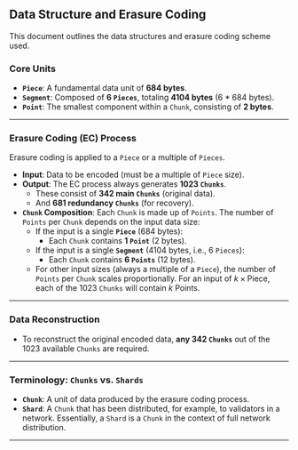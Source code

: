 ## Data Structure and Erasure Coding

This document outlines the data structures and erasure coding scheme used.

### Core Units

* **`Piece`**: A fundamental data unit of **684 bytes**.
* **`Segment`**: Composed of **6 `Pieces`**, totaling **4104 bytes** (6 * 684 bytes).
* **`Point`**: The smallest component within a `Chunk`, consisting of **2 bytes**.

---

### Erasure Coding (EC) Process

Erasure coding is applied to a `Piece` or a multiple of `Pieces`.

* **Input**: Data to be encoded (must be a multiple of `Piece` size).
* **Output**: The EC process always generates **1023 `Chunks`**.
    * These consist of **342 main `Chunks`** (original data).
    * And **681 redundancy `Chunks`** (for recovery).
* **`Chunk` Composition**: Each `Chunk` is made up of `Points`. The number of `Points` per `Chunk` depends on the input data size:
    * If the input is a single **`Piece`** (684 bytes):
        * Each `Chunk` contains **1 `Point`** (2 bytes).
    * If the input is a single **`Segment`** (4104 bytes, i.e., 6 `Pieces`):
        * Each `Chunk` contains **6 `Points`** (12 bytes).
    * For other input sizes (always a multiple of a `Piece`), the number of `Points` per `Chunk` scales proportionally. For an input of $k \times \text{Piece}$, each of the 1023 `Chunks` will contain $k \text{ Points}$.

---

### Data Reconstruction

* To reconstruct the original encoded data, **any 342 `Chunks`** out of the 1023 available `Chunks` are required.

---

### Terminology: `Chunks` vs. `Shards`

* **`Chunk`**: A unit of data produced by the erasure coding process.
* **`Shard`**: A `Chunk` that has been distributed, for example, to validators in a network. Essentially, a `Shard` is a `Chunk` in the context of full network distribution.

---
